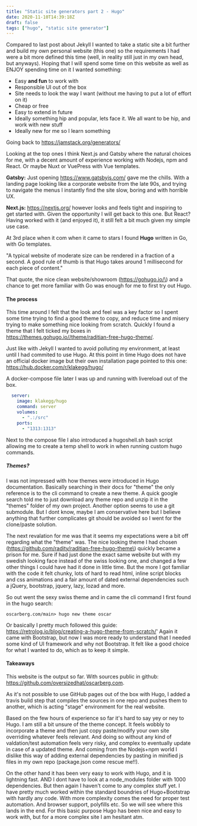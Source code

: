 ```yaml
---
title: "Static site generators part 2 - Hugo"
date: 2020-11-10T14:39:18Z
draft: false
tags: ["hugo", "static site generator"]
---
```

Compared to last post about Jekyll I wanted to take a static site a bit further and build my own personal website (this one) so the requirements I had were a bit more defined this time (well, in reality still just in my own head, but anyways). Hoping that I will spend some time on this website as well as ENJOY spending time on it I wanted something:

- Easy **and fun** to work with
- Responsible UI out of the box
- Site needs to look the way I want (without me having to put a lot of effort on it)
- Cheap or free
- Easy to extend in future
- Ideally something hip and popular, lets face it. We all want to be hip, and work with new stuff
- Ideally new for me so I learn something

Going back to https://jamstack.org/generators/ 

Looking at the top ones I think Next.js and Gatsby where the natural choices for me, with a decent amount of experience working with Nodejs, npm and React. Or maybe Nuxt or VuePress with Vue templates. 

**Gatsby:** Just opening https://www.gatsbyjs.com/ gave me the chills. With a landing page looking like a corporate website from the late 90s, and trying to navigate the menus I instantly find the site slow, boring and with horrible UX.

**Next.js:** https://nextjs.org/ however looks and feels tight and inspiring to get started with. Given the opportunity I will get back to this one. But React? Having worked with it (and enjoyed it), it still felt a bit much given my simple use case. 

At 3rd place when it com when it came to stars I found **Hugo** written in Go, with Go templates.

"A typical website of moderate size can be rendered in a fraction of a second. A good rule of thumb is that Hugo takes around 1 millisecond for each piece of content."

That quote, the nice clean website/showroom (https://gohugo.io/\) and a chance to get more familiar with Go was enough for me to first try out Hugo.

#### The process
This time around I felt that the look and feel was a key factor so I spent some time trying to find a good theme to copy, and reduce time and misery trying to make something nice looking from scratch. Quickly I found a theme that I felt ticked my boxes in https://themes.gohugo.io//theme/raditian-free-hugo-theme/.

Just like with Jekyll I wanted to avoid polluting my environment, at least until I had commited to use Hugo. At this point in time Hugo does not have an official docker image but their own installation page pointed to this one: https://hub.docker.com/r/klakegg/hugo/

A docker-compose file later I was up and running with livereload out of the box.

```yml
  server:
    image: klakegg/hugo
    command: server
    volumes:
      - ".:/src"
    ports:
      - "1313:1313"
```
Next to the compose file I also introduced a hugoshell.sh bash script allowing me to create a temp shell to work in when running custom hugo commands.

##### Themes?
I was not impressed with how themes were introduced in Hugo documentation. Basically searching in their docs for "theme" the only reference is to the cli command to create a new theme. A quick google search told me to just download any theme repo and unzip it in the "themes" folder of my own project. Another option seems to use a git submodule. But I dont know, maybe I am conservative here but I believe anything that further complicates git should be avoided so I went for the clone/paste solution.

The next revalation for me was that it seems my expectations were a bit off regarding what the "theme" was. The nice looking theme I had chosen (https://github.com/radity/raditian-free-hugo-theme\) quickly became a prison for me. Sure if had just done the exact same website but with my swedish looking face instead of the swiss looking one, and changed a few other things I could have had it done in little time. But the more I got familiar with the code it felt chunky, lots of hard to read html, inline script blocks and css animations and a fair amount of dated external dependencies such a jQuery, bootstrap, jquery, lazy, lozad and more.

So out went the sexy swiss theme and in came the cli command I first found in the hugo search:

```
oscarberg.com/main> hugo new theme oscar
```
Or basically I pretty much followed this guide: https://retrolog.io/blog/creating-a-hugo-theme-from-scratch/'
Again it came with Bootstrap, but now I was more ready to understand that I needed some kind of UI framework and why not Bootstrap. It felt like a good choice for what I wanted to do, which as to keep it simple.

#### Takeaways
This website is the output so far. With sources public in github: https://github.com/oversizedhat/oscarberg.com.

As it's not possible to use GitHub pages out of the box with Hugo, I added a travis build step that compiles the sources in one repo and pushes them to another, which is acting "stage" environment for the real website.

Based on the few hours of experience so far it's hard to say yey or ney to Hugo. I am still a bit unsure of the theme concept. It feels wobbly to incorporate a theme and then just copy paste/modify your own site overriding whatever feels relevant. And doing so without any kind of valdation/test automation feels very risky, and complex to eventually update in case of a updated theme. And coming from the Nodejs+npm world I dislike this way of adding external dependencies by pasting in minified js files in my own repo (package.json come rescue me!!). 

On the other hand it has been very easy to work with Hugo, and it is lightning fast. AND I dont have to look at a node_modules folder with 1000 dependencies. But then again I haven't come to any complex stuff yet. I have pretty much worked within the standard boundries of Hugo+Bootstrap with hardly any code. With more complexity comes the need for proper test automation. And browser support, polyfills etc. So we will see where this lands in the end. For this basic purpose Hugo has been nice and easy to work with, but for a more complex site I am hesitant atm.